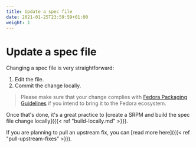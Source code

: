 ```yaml
---
title: Update a spec file
date: 2021-01-25T23:59:59+01:00
weight: 1
---
```


# Update a spec file

Changing a spec file is very straightforward:
1. Edit the file.
2. Commit the change locally.

> Please make sure that your change complies with [Fedora Packaging
> Guidelines](https://docs.fedoraproject.org/en-US/packaging-guidelines/) if
> you intend to bring it to the Fedora ecosystem.

Once that's done, it's a great practice to [create a SRPM and build the spec file change locally]({{< ref "build-locally.md" >}}).

If you are planning to pull an upstream fix, you can [read more here]({{< ref "pull-upstream-fixes" >}}).
